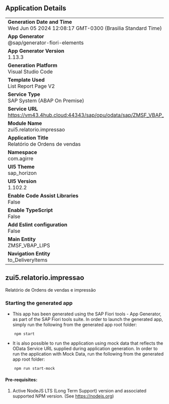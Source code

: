 ## Application Details
|               |
| ------------- |
|**Generation Date and Time**<br>Wed Jun 05 2024 12:08:17 GMT-0300 (Brasilia Standard Time)|
|**App Generator**<br>@sap/generator-fiori-elements|
|**App Generator Version**<br>1.13.3|
|**Generation Platform**<br>Visual Studio Code|
|**Template Used**<br>List Report Page V2|
|**Service Type**<br>SAP System (ABAP On Premise)|
|**Service URL**<br> https://vm43.4hub.cloud:44343/sap/opu/odata/sap/ZMSF_VBAP_LIPS_CDS
|**Module Name**<br>zui5.relatorio.impressao|
|**Application Title**<br>Relatório de Ordens de vendas |
|**Namespace**<br>com.agirre|
|**UI5 Theme**<br>sap_horizon|
|**UI5 Version**<br>1.102.2|
|**Enable Code Assist Libraries**<br>False|
|**Enable TypeScript**<br>False|
|**Add Eslint configuration**<br>False|
|**Main Entity**<br>ZMSF_VBAP_LIPS|
|**Navigation Entity**<br>to_DeliveryItems|

## zui5.relatorio.impressao

Relatório de Ordens de vendas e impressão

### Starting the generated app

-   This app has been generated using the SAP Fiori tools - App Generator, as part of the SAP Fiori tools suite.  In order to launch the generated app, simply run the following from the generated app root folder:

```
    npm start
```

- It is also possible to run the application using mock data that reflects the OData Service URL supplied during application generation.  In order to run the application with Mock Data, run the following from the generated app root folder:

```
    npm run start-mock
```

#### Pre-requisites:

1. Active NodeJS LTS (Long Term Support) version and associated supported NPM version.  (See https://nodejs.org)


